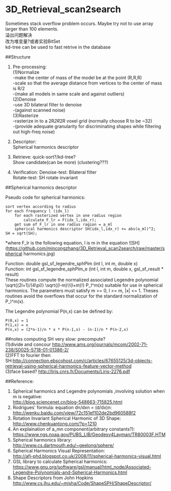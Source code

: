 3D_Retrieval_scan2search
========================

Sometimes stack overflow problem occurs. Maybe try not to use array larger than 100 elements.  
溢出问题解决  
改为堆变量?或者实验BitSet  
kd-tree can be used to fast retrive in the database

##Structure
1. Pre-processing:  
(1)Normalize  
-make the center of mass of the model be at the point (R,R,R)  
-scale so that the average distance from vertices to the center of mass is R/2  
-(make all models in same scale and against outliers)  
(2)Denoise  
-use 3D bilateral filter to denoise  
-(against scanned noise)  
(3)Rasterize  
-rasterize in to a 2R*2R*2R voxel grid (normally choose R to be ~32)  
-(provide adequate granularity for discriminating shapes while filtering out high-freq noise)

2. Descriptor:  
Spherical harmonics descriptor  

3. Retrieve:
quick-sort?/kd-tree?  
Show candidate(can be more) (clustering???)  

4. Verification:
Denoise-test: Bilateral filter  
Rotate-test: SH rotate invariant  



##Spherical harmonics descriptor 

Pseudo code for spherical harmonics:

    sort vertex according to radius
    for each frequency l (idx_l)
        for each rasterized vertex in one radius region
            calculate F_lr = F(idx_l,idx_r);
        get sum of F_lr in one radius ragion = a_ml
        spherical harmonics descriptor SH(idx_l,idx_r) += abs(a_ml)^2;
    SH = sqrt(SH);
        
*where F_lr is the following equation, l is m in the equation
![SH](https://github.com/mincongzhang/3D_Retrieval_scan2search/raw/master/spherical harmonics.jpg)    


Function: double gsl_sf_legendre_sphPlm (int l, int m, double x)  
Function: int gsl_sf_legendre_sphPlm_e (int l, int m, double x, gsl_sf_result * result)  
These routines compute the normalized associated Legendre polynomial \sqrt{(2l+1)/(4\pi)} \sqrt{(l-m)!/(l+m)!} P_l^m(x) suitable for use in spherical harmonics. The parameters must satisfy m >= 0, l >= m, |x| <= 1. Theses routines avoid the overflows that occur for the standard normalization of P_l^m(x).

The Legendre polynomial P(n,x) can be defined by:

    P(0,x) = 1
    P(1,x) = x
    P(n,x) = (2*n-1)/n * x * P(n-1,x) - (n-1)/n * P(n-2,x)


##notes
computing SH very slow: precompute?   
(1)divide and concour  http://www.ams.org/journals/mcom/2002-71-238/S0025-5718-01-01386-2/  
(2)FFT to fourier then SH:http://connection.ebscohost.com/c/articles/67655125/3d-objects-retrieval-using-spherical-harmonics-feature-vector-method  
(3)face based? http://liris.cnrs.fr/Documents/Liris-2276.pdf  

##Reference:
1. Spherical harmonics and Legendre polynomials ,involving solution when m is negative:  
http://blog.sciencenet.cn/blog-548663-715825.html  
2. Rodrigues' formula: equation dn/dxn = (d/dx)n:  
http://wenku.baidu.com/view/72c151ef102de2bd960588f2  
3. Rotation Invariant Spherical Harmonic of 3D Shape:  
http://www.chenkuantong.com/?p=1210  
4. An explaination of a_mn component(arbitrary constants?):  
https://www.ngs.noaa.gov/PUBS_LIB/Geodesy4Layman/TR80003F.HTM
5. Spherical harmonics library:  
http://www.cs.dartmouth.edu/~geelong/sphere/  
6. Spherical Harmonics Visual Representation:  
http://afj-phd.blogspot.co.uk/2008/11/spherical-harmonics-visual.html  
7. GSL library to calculate Spherical harmonics:  
https://www.gnu.org/software/gsl/manual/html_node/Associated-Legendre-Polynomials-and-Spherical-Harmonics.html  
8. Shape Descriptors from John Hopkins  
http://www.cs.jhu.edu/~misha/Code/ShapeSPH/ShapeDescriptor/
